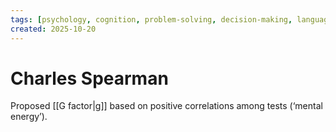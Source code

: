 ```yaml
---
tags: [psychology, cognition, problem-solving, decision-making, language, intelligence, testing, heuristics, bias]
created: 2025-10-20
---
```

# Charles Spearman

Proposed [[G factor|g]] based on positive correlations among tests (‘mental energy’).
